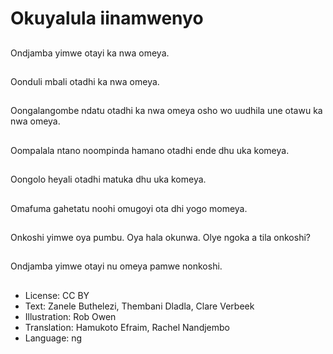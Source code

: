 # Okuyalula iinamwenyo

##
Ondjamba yimwe otayi ka nwa omeya.

##
Oonduli mbali otadhi ka nwa omeya.

##
Oongalangombe ndatu otadhi ka nwa omeya osho wo uudhila une otawu ka nwa omeya.

##
Oompalala ntano noompinda hamano otadhi ende dhu uka komeya.

##
Oongolo heyali otadhi matuka dhu uka komeya.

##
Omafuma gahetatu noohi omugoyi ota dhi yogo momeya.

##
Onkoshi yimwe oya pumbu. Oya hala okunwa. Olye ngoka a tila onkoshi?

##
Ondjamba yimwe otayi nu omeya pamwe nonkoshi.

##
* License: CC BY
* Text: Zanele Buthelezi, Thembani Dladla, Clare Verbeek
* Illustration: Rob Owen
* Translation: Hamukoto Efraim, Rachel Nandjembo
* Language: ng
